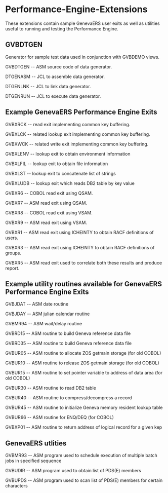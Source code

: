 # Performance-Engine-Extensions

These extensions contain sample GenevaERS user exits as well as utilities useful to running and testing the Performance Engine.

## GVBDTGEN

Generator for sample test data used in conjunction with GVBDEMO views.

GVBDTGEN -- ASM source code of data generator.

DTGENASM -- JCL to assemble data generator.

DTGENLNK -- JCL to link data generator.

DTGENRUN -- JCL to execute data generator.

## Example GenevaERS Performance Engine Exits

GVBXRCK  -- read exit implementing common key buffering.

GVBXLCK  -- related lookup exit implementing common key buffering.

GVBXWCK  -- related write exit implementing common key buffering.


GVBXLENV -- lookup exit to obtain environment information

GVBXLFIL -- lookup exit to obtain file information

GVBXLST  -- lookup exit to concatenate list of strings

GVBXLUDB -- lookup exit which reads DB2 table by key value


GVBXR6   -- COBOL read exit using QSAM.

GVBXR7   -- ASM read exit using QSAM.

GVBXR8   -- COBOL read exit using VSAM.

GVBXR9   -- ASM read exit using VSAM.


GVBXR1   -- ASM read exit using ICHEINTY to obtain RACF definitions of users.

GVBXR3   -- ASM read exit using ICHEINTY to obtain RACF definitions of groups.

GVBXR5   -- ASM read exit used to correlate both these results and produce report.


## Example utility routines available for GenevaERS Performance Engine Exits

GVBJDAT  -- ASM date routine

GVBJDAY  -- ASM julian calendar routine

GVBMR94  -- ASM wait/delay routine

GVBRD15  -- ASM routine to build Geneva reference data file

GVBRD35  -- ASM routine to build Geneva reference data file

GVBUR05  -- ASM routine to allocate ZOS getmain storage (for old COBOL)

GVBUR10  -- ASM routine to release ZOS getmain storage (for old COBOL)

GVBUR15  -- ASM routine to set pointer variable to address of data area (for old COBOL)

GVBUR30  -- ASM routine to read DB2 table

GVBUR40  -- ASM routine to compress/decompress a record

GVBUR45  -- ASM routine to initialize Geneva memory resident lookup table

GVBUR66  -- ASM routine for ENQ/DEQ (for COBOL)

GVBXP01  -- ASM routine to return address of logical record for a given kep


## GenevaERS utlities

GVBMR93  -- ASM program used to schedule execution of multiple batch jobs in specified sequence

GVBUDIR  -- ASM program used to obtain list of PDS(E) members

GVBUPDS  -- ASM program used to scan list of PDS(E) members for certain characters





